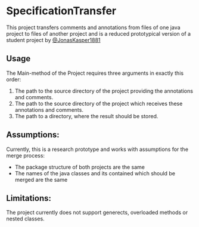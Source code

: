 # SpecificationTransfer
This project transfers comments and annotations from files of one java project to files of another project and is a reduced prototypical version of a student project by [@JonasKasper1881](https://github.com/JonasKasper1881)


## Usage
The Main-method of the Project requires three arguments in exactly this order: 
1. The path to the source directory of the project providing the annotations and comments.
2. The path to the source directory of the project which receives these annotations and comments.
3. The path to a directory, where the result should be stored.

## Assumptions: 
Currently, this is a research prototype and works with assumptions for the merge process:
- The package structure of both projects are the same
- The names of the java classes and its contained which should be merged are the same

## Limitations: 
The project currently does not support generects, overloaded methods or nested classes. 

